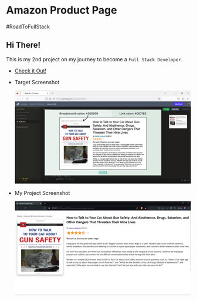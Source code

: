 # Amazon Product Page

#RoadToFullStack


## Hi There!

This is my 2nd project on my journey to become a `Full Stack Developer`.


* <a href="">Check it Out!</a>

* Target Screenshot

  ![Target View](https://github.com/Jain-Sameer/amazon-product-page/blob/main/assets/target.png?raw=true)

* My Project Screenshot

  ![Final result](https://github.com/Jain-Sameer/amazon-product-page/blob/main/assets/Screenshot%202024-04-16%20223421.png?raw=true)
